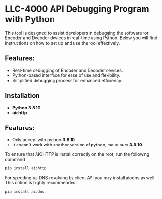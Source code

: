 # LLC-4000 API Debugging Program with Python
This tool is designed to assist developers in debugging the software for Encoder and Decoder devices in real-time using Python. Below you will find instructions on how to set up and use the tool effectively.


## Features:
- Real-time debugging of Encoder and Decoder devices.
- Python-based interface for ease of use and flexibility.
- Simplified debugging process for enhanced efficiency.


## Installation
- **Python 3.8.10**
- **aiohttp**

## Features:
- Only accept with python **3.8.10**
- It doesn't work with another version of python, make sure **3.8.10**
  
To ensure that AIOHTTP is install correctly on the root, run the following command

```sh
pip install aiohttp
```

For speeding up DNS resolving by client API you may install aiodns as well. This option is highly recommended:
```sh
pip install aiodns
```
